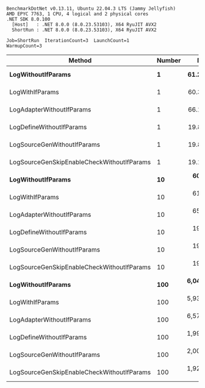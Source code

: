 ```

BenchmarkDotNet v0.13.11, Ubuntu 22.04.3 LTS (Jammy Jellyfish)
AMD EPYC 7763, 1 CPU, 4 logical and 2 physical cores
.NET SDK 8.0.100
  [Host]   : .NET 8.0.0 (8.0.23.53103), X64 RyuJIT AVX2
  ShortRun : .NET 8.0.0 (8.0.23.53103), X64 RyuJIT AVX2

Job=ShortRun  IterationCount=3  LaunchCount=1  
WarmupCount=3  

```
| Method                                     | Number | Mean        | Error        | StdDev    | Min         | Max         | Gen0   | Allocated |
|------------------------------------------- |------- |------------:|-------------:|----------:|------------:|------------:|-------:|----------:|
| **LogWithoutIfParams**                         | **1**      |    **61.23 ns** |     **4.745 ns** |  **0.260 ns** |    **61.04 ns** |    **61.53 ns** | **0.0010** |      **88 B** |
| LogWithIfParams                            | 1      |    60.39 ns |     6.503 ns |  0.356 ns |    60.14 ns |    60.80 ns | 0.0010 |      88 B |
| LogAdapterWithoutIfParams                  | 1      |    66.15 ns |     9.853 ns |  0.540 ns |    65.80 ns |    66.78 ns | 0.0010 |      88 B |
| LogDefineWithoutIfParams                   | 1      |    19.83 ns |     0.475 ns |  0.026 ns |    19.80 ns |    19.85 ns |      - |         - |
| LogSourceGenWithoutIfParams                | 1      |    19.86 ns |     0.393 ns |  0.022 ns |    19.85 ns |    19.89 ns |      - |         - |
| LogSourceGenSkipEnableCheckWithoutIfParams | 1      |    19.17 ns |     0.323 ns |  0.018 ns |    19.15 ns |    19.19 ns |      - |         - |
| **LogWithoutIfParams**                         | **10**     |   **603.08 ns** |    **18.508 ns** |  **1.014 ns** |   **602.06 ns** |   **604.09 ns** | **0.0105** |     **880 B** |
| LogWithIfParams                            | 10     |   611.34 ns |    72.027 ns |  3.948 ns |   606.93 ns |   614.56 ns | 0.0105 |     880 B |
| LogAdapterWithoutIfParams                  | 10     |   659.50 ns |    38.044 ns |  2.085 ns |   657.25 ns |   661.37 ns | 0.0105 |     880 B |
| LogDefineWithoutIfParams                   | 10     |   198.81 ns |    15.140 ns |  0.830 ns |   197.88 ns |   199.46 ns |      - |         - |
| LogSourceGenWithoutIfParams                | 10     |   196.93 ns |     1.044 ns |  0.057 ns |   196.90 ns |   197.00 ns |      - |         - |
| LogSourceGenSkipEnableCheckWithoutIfParams | 10     |   191.79 ns |     5.573 ns |  0.305 ns |   191.52 ns |   192.12 ns |      - |         - |
| **LogWithoutIfParams**                         | **100**    | **6,043.10 ns** |   **406.903 ns** | **22.304 ns** | **6,026.38 ns** | **6,068.42 ns** | **0.0992** |    **8800 B** |
| LogWithIfParams                            | 100    | 5,936.03 ns |   209.221 ns | 11.468 ns | 5,926.28 ns | 5,948.66 ns | 0.0992 |    8800 B |
| LogAdapterWithoutIfParams                  | 100    | 6,579.41 ns | 1,760.282 ns | 96.487 ns | 6,517.78 ns | 6,690.60 ns | 0.0992 |    8800 B |
| LogDefineWithoutIfParams                   | 100    | 1,996.90 ns |   156.338 ns |  8.569 ns | 1,988.00 ns | 2,005.09 ns |      - |         - |
| LogSourceGenWithoutIfParams                | 100    | 2,004.90 ns |   734.517 ns | 40.261 ns | 1,981.10 ns | 2,051.38 ns |      - |         - |
| LogSourceGenSkipEnableCheckWithoutIfParams | 100    | 1,923.89 ns |    53.833 ns |  2.951 ns | 1,921.63 ns | 1,927.23 ns |      - |         - |

